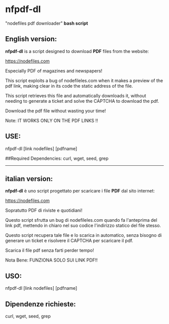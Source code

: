 # nfpdf-dl 
 
"nodefiles pdf downloader" **bash script**

## English version:

**nfpdf-dl** is a script designed to download **PDF** files from the website:

  https://nodefiles.com
 
  Especially PDF of magazines and newspapers!
 
  This script exploits a bug of nodefileles.com when it makes a preview of the pdf link, making clear in its code the static address of the file.
 
  This script retrieves this file and automatically downloads it, without needing to generate a ticket and solve the CAPTCHA to download the pdf.
 
Download the pdf file without wasting your time!
 
Note: IT WORKS ONLY ON THE PDF LINKS !!

## USE:

nfpdf-dl [link nodefiles] [pdfname]

##Required Dependencies:
curl, wget, seed, grep

---

## italian version:

**nfpdf-dl**  è uno script progettato per scaricare i file **PDF** dal sito internet:

 https://nodefiles.com
 
 Sopratutto PDF di riviste e quotidiani!
 
 Questo script sfrutta un bug di nodefileles.com quando fa l'anteprima del link pdf, mettendo in chiaro nel suo codice l'indirizzo statico del file stesso. 
 
 Questo script recupera tale file e lo scarica in automatico, senza bisogno di generare un ticket e risolvere il CAPTCHA per scaricare il pdf. 
 
Scarica il file pdf senza farti perder tempo!
 
Nota Bene: FUNZIONA SOLO SUI LINK PDF!!

## USO:

nfpdf-dl [link nodefiles] [pdfname]

## Dipendenze richieste:
curl, wget, seed, grep


 
 
